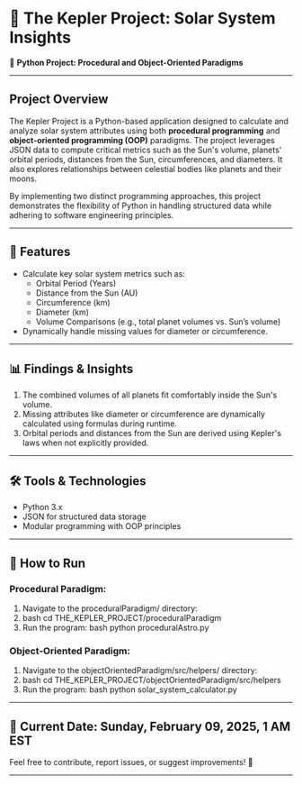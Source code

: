 # 🌌 The Kepler Project: Solar System Insights  
🚀 **Python Project: Procedural and Object-Oriented Paradigms**

---

## **Project Overview**  
The Kepler Project is a Python-based application designed to calculate and analyze solar system attributes using both **procedural programming** and **object-oriented programming (OOP)** paradigms. The project leverages JSON data to compute critical metrics such as the Sun's volume, planets' orbital periods, distances from the Sun, circumferences, and diameters. It also explores relationships between celestial bodies like planets and their moons.

By implementing two distinct programming approaches, this project demonstrates the flexibility of Python in handling structured data while adhering to software engineering principles.

---

## **🌟 Features**  
- Calculate key solar system metrics such as:
  - Orbital Period (Years)
  - Distance from the Sun (AU)
  - Circumference (km)
  - Diameter (km)
  - Volume Comparisons (e.g., total planet volumes vs. Sun’s volume)
- Dynamically handle missing values for diameter or circumference.

---

## **📊 Findings & Insights**  
1. The combined volumes of all planets fit comfortably inside the Sun's volume.  
2. Missing attributes like diameter or circumference are dynamically calculated using formulas during runtime.  
3. Orbital periods and distances from the Sun are derived using Kepler's laws when not explicitly provided.

---

## **🛠️ Tools & Technologies**  
- Python 3.x  
- JSON for structured data storage  
- Modular programming with OOP principles

---

## **🔗 How to Run**
### Procedural Paradigm:
  1. Navigate to the proceduralParadigm/ directory:
  2. bash cd THE_KEPLER_PROJECT/proceduralParadigm
  3. Run the program: bash python proceduralAstro.py
### Object-Oriented Paradigm:
  1. Navigate to the objectOrientedParadigm/src/helpers/ directory:
  2. bash cd THE_KEPLER_PROJECT/objectOrientedParadigm/src/helpers
  3. Run the program: bash python solar_system_calculator.py

---

## 📅 Current Date: Sunday, February 09, 2025, 1 AM EST
Feel free to contribute, report issues, or suggest improvements! 🚀

---
